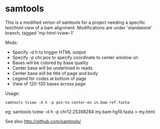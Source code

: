 samtools
========

This is a modified verion of samtools for a project needing a specific text/html view of a bam alignment.
Modifications are under 'standalone' branch, tagged 'my-html-tview-1'

Mods:

- Specify -d h to trigger HTML output
- Specify -p chr:pos to specify coordinate to center window on
- Bases will be colored by base quality
- Center base will be underlined in reads
- Center base will be title of page and body
- Legend for codes at bottom of page
- View of 120-130 bases across page

Usage:

    samtools tview -d h -p pos-to-center-on in.bam ref.fasta
eg:
    samtools tview -d h -p chr12:25398284  my.bam hg19.fasta > my.html


See also http://github.com/samtools/

